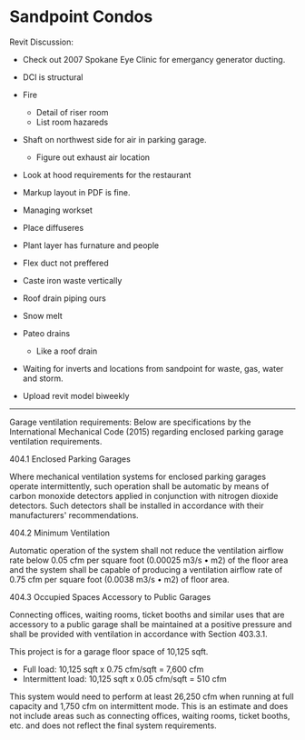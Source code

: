 # Sandpoint Condos
Revit Discussion:
 - Check out 2007 Spokane Eye Clinic for emergancy generator ducting.
 - DCI is structural
 - Fire 
   - Detail of riser room
   - List room hazareds
 - Shaft on northwest side for air in parking garage.
   - Figure out exhaust air location
 - Look at hood requirements for the restaurant
 - Markup layout in PDF is fine.
 - Managing workset
 - Place diffuseres
 - Plant layer has furnature and people
 - Flex duct not preffered
 - Caste iron waste vertically
 - Roof drain piping ours
 - Snow melt
 - Pateo drains
   - Like a roof drain
 - Waiting for inverts and locations from sandpoint for waste, gas, water and storm.

- Upload revit model biweekly

---
Garage ventilation requirements:
Below are specifications by the International Mechanical Code (2015) regarding enclosed parking garage ventilation requirements. 

404.1 Enclosed Parking Garages

Where mechanical ventilation systems for enclosed parking garages operate intermittently, such operation shall be automatic by means of carbon monoxide detectors applied in conjunction with nitrogen dioxide detectors. Such detectors shall be installed in accordance with their manufacturers' recommendations.

404.2 Minimum Ventilation

Automatic operation of the system shall not reduce the ventilation airflow rate below 0.05 cfm per square foot (0.00025 m3/s • m2) of the floor area and the system shall be capable of producing a ventilation airflow rate of 0.75 cfm per square foot (0.0038 m3/s • m2) of floor area.

404.3 Occupied Spaces Accessory to Public Garages

Connecting offices, waiting rooms, ticket booths and similar uses that are accessory to a public garage shall be maintained at a positive pressure and shall be provided with ventilation in accordance with Section 403.3.1.

This project is for a garage floor space of 10,125 sqft. 

-	Full load: 		10,125 sqft x 0.75 cfm/sqft = 7,600 cfm
-	Intermittent load: 	10,125 sqft x 0.05 cfm/sqft = 510 cfm

This system would need to perform at least 26,250 cfm when running at full capacity and 1,750 cfm on intermittent mode. This is an estimate and does not include areas such as connecting offices, waiting rooms, ticket booths, etc. and does not reflect the final system requirements.
